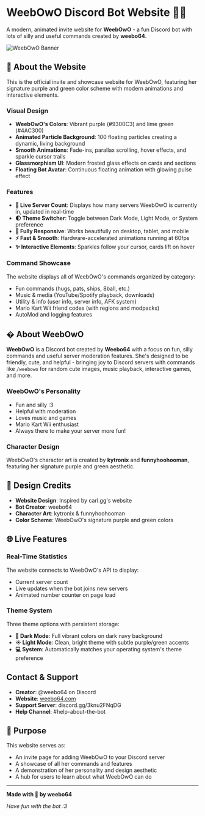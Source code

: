 # WeebOwO Discord Bot Website 💜💚

A modern, animated invite website for **WeebOwO** - a fun Discord bot with lots of silly and useful commands created by **weebo64**.

![WeebOwO Banner](website/bot_pfp.png)

## 🎨 About the Website

This is the official invite and showcase website for WeebOwO, featuring her signature purple and green color scheme with modern animations and interactive elements.

### Visual Design
- **WeebOwO's Colors**: Vibrant purple (#9300C3) and lime green (#4AC300)
- **Animated Particle Background**: 100 floating particles creating a dynamic, living background
- **Smooth Animations**: Fade-ins, parallax scrolling, hover effects, and sparkle cursor trails
- **Glassmorphism UI**: Modern frosted glass effects on cards and sections
- **Floating Bot Avatar**: Continuous floating animation with glowing pulse effect

### Features
- **🔴 Live Server Count**: Displays how many servers WeebOwO is currently in, updated in real-time
- **🌓 Theme Switcher**: Toggle between Dark Mode, Light Mode, or System preference
- **📱 Fully Responsive**: Works beautifully on desktop, tablet, and mobile
- **⚡ Fast & Smooth**: Hardware-accelerated animations running at 60fps
- **✨ Interactive Elements**: Sparkles follow your cursor, cards lift on hover

### Command Showcase
The website displays all of WeebOwO's commands organized by category:
- Fun commands (hugs, pats, ships, 8ball, etc.)
- Music & media (YouTube/Spotify playback, downloads)
- Utility & info (user info, server info, AFK system)
- Mario Kart Wii friend codes (with regions and modpacks)
- AutoMod and logging features

## � About WeebOwO

**WeebOwO** is a Discord bot created by **Weebo64** with a focus on fun, silly commands and useful server moderation features. She's designed to be friendly, cute, and helpful - bringing joy to Discord servers with commands like `/weebowo` for random cute images, music playback, interactive games, and more.

### WeebOwO's Personality
- Fun and silly :3
- Helpful with moderation
- Loves music and games
- Mario Kart Wii enthusiast
- Always there to make your server more fun!

### Character Design
WeebOwO's character art is created by **kytronix** and **funnyhoohooman**, featuring her signature purple and green aesthetic.

## 🎨 Design Credits

- **Website Design**: Inspired by carl.gg's website
- **Bot Creator**: weebo64
- **Character Art**: kytronix & funnyhoohooman
- **Color Scheme**: WeebOwO's signature purple and green colors

## 🌐 Live Features

### Real-Time Statistics
The website connects to WeebOwO's API to display:
- Current server count
- Live updates when the bot joins new servers
- Animated number counter on page load

### Theme System
Three theme options with persistent storage:
- **🌙 Dark Mode**: Full vibrant colors on dark navy background
- **☀️ Light Mode**: Clean, bright theme with subtle purple/green accents
- **💻 System**: Automatically matches your operating system's theme preference

## Contact & Support

- **Creator**: @weebo64 on Discord
- **Website**: [weebo64.com](https://www.weebo64.com)
- **Support Server**: discord.gg/3knu2FNqDG
- **Help Channel**: #help-about-the-bot

## 🎯 Purpose

This website serves as:
- An invite page for adding WeebOwO to your Discord server
- A showcase of all her commands and features
- A demonstration of her personality and design aesthetic
- A hub for users to learn about what WeebOwO can do

---

**Made with 💖 by weebo64**

*Have fun with the bot :3*
